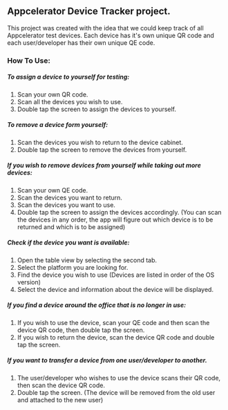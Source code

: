 ## Appcelerator Device Tracker project.

This project was created with the idea that we could keep track of all Appcelerator test devices.
Each device has it's own unique QR code and each user/developer has their own unique QE code.

### How To Use:

##### To assign a device to yourself for testing:
1. Scan your own QR code.
2. Scan all the devices you wish to use.
3. Double tap the screen to assign the devices to yourself.

##### To remove a device form yourself:
1. Scan the devices you wish to return to the device cabinet.
2. Double tap the screen to remove the devices from yourself.

##### If you wish to remove devices from yourself while taking out more devices:
1. Scan your own QE code.
2. Scan the devices you want to return.
3. Scan the devices you want to use.
4. Double tap the screen to assign the devices accordingly.
(You can scan the devices in any order, the app will figure out which device is to be returned and which is to be assigned)

##### Check if the device you want is available:
1. Open the table view by selecting the second tab.
2. Select the platform you are looking for.
3. Find the device you wish to use (Devices are listed in order of the OS version)
4. Select the device and information about the device will be displayed.

##### If you find a device around the office that is no longer in use:
1. If you wish to use the device, scan your QE code and then scan the device QR code, then double tap the screen.
2. If you wish to return the device, scan the device QR code and double tap the screen.

##### If you want to transfer a device from one user/developer to another.
1. The user/developer who wishes to use the device scans their QR code, then scan the device QR code.
2. Double tap the screen.
(The device will be removed from the old user and attached to the new user)
